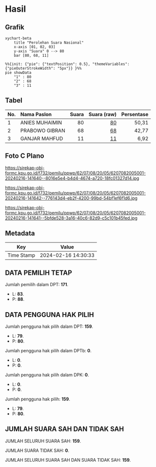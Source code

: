 # Hasil

## Grafik

```mermaid
xychart-beta
    title "Perolehan Suara Nasional"
    x-axis [01, 02, 03]
    y-axis "Suara" 0 --> 80
    bar [80, 68, 11]
```

```mermaid
%%{init: {"pie": {"textPosition": 0.5}, "themeVariables": {"pieOuterStrokeWidth": "5px"}} }%%
pie showData
    "1" : 80
    "2" : 68
    "3" : 11
```

## Tabel

| No. | Nama Paslon    | Suara | Suara (raw) | Persentase |
|:--- |:-------------- | -----:| -----------:| ----------:|
| 1   | ANIES MUHAIMIN | 80    | [80][p-1]   | 50,31      |
| 2   | PRABOWO GIBRAN | 68    | [68][p-2]   | 42,77      |
| 3   | GANJAR MAHFUD  | 11    | [11][p-3]   | 6,92       |


[p-1]: https://github.com/gigit-pemilu/pemilu-2024/blob/main/pilpres/hitung-suara/sub/62-kalimantan-tengah/sub/07-seruyan/sub/08-danau-seluluk/sub/2005-panimba-raya/sub/001-tps/sub/paslon-1.txt
[p-2]: https://github.com/gigit-pemilu/pemilu-2024/blob/main/pilpres/hitung-suara/sub/62-kalimantan-tengah/sub/07-seruyan/sub/08-danau-seluluk/sub/2005-panimba-raya/sub/001-tps/sub/paslon-2.txt
[p-3]: https://github.com/gigit-pemilu/pemilu-2024/blob/main/pilpres/hitung-suara/sub/62-kalimantan-tengah/sub/07-seruyan/sub/08-danau-seluluk/sub/2005-panimba-raya/sub/001-tps/sub/paslon-3.txt

## Foto C Plano

https://sirekap-obj-formc.kpu.go.id/f732/pemilu/ppwp/62/07/08/20/05/6207082005001-20240216-141640--8016e5e4-b4d4-4674-a720-18fc01327d14.jpg

https://sirekap-obj-formc.kpu.go.id/f732/pemilu/ppwp/62/07/08/20/05/6207082005001-20240216-141642--776143d4-eb2f-4200-99bd-54bf1ef6f1d6.jpg

https://sirekap-obj-formc.kpu.go.id/f732/pemilu/ppwp/62/07/08/20/05/6207082005001-20240216-141641--5bfde528-3a16-40c6-82d9-c5c101b45fed.jpg


## Metadata

| Key        | Value               |
| ---------- | ------------------- |
| Time Stamp | 2024-02-16 14:30:33 |


## DATA PEMILIH TETAP

Jumlah pemilih dalam DPT: **171**.
 * L: **83**.
 * P: **88**.

## DATA PENGGUNA HAK PILIH

Jumlah pengguna hak pilih dalam DPT: **159**.
 * L: **79**.
 * P: **80**.

Jumlah pengguna hak pilih dalam DPTb: **0**.
 * L: **0**.
 * P: **0**.

Jumlah pengguna hak pilih dalam DPK: **0**.
 * L: **0**.
 * P: **0**.

Jumlah pengguna hak pilih: **159**.
 * L: **79**.
 * P: **80**.

## JUMLAH SUARA SAH DAN TIDAK SAH

JUMLAH SELURUH SUARA SAH: **159**.

JUMLAH SUARA TIDAK SAH: **0**.

JUMLAH SELURUH SUARA SAH DAN SUARA TIDAK SAH: **159**.


